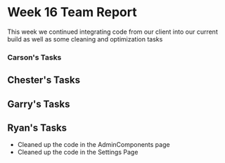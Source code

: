 # Week 16 Team Report

This week we continued integrating code from our client into our current build as well as some cleaning and optimization tasks

### Carson's Tasks



## Chester's Tasks



## Garry's Tasks



## Ryan's Tasks
- Cleaned up the code in the AdminComponents page 
- Cleaned up the code in the Settings Page
